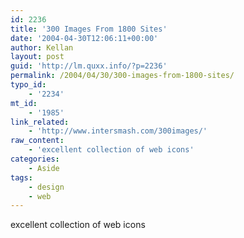 ```yaml
---
id: 2236
title: '300 Images From 1800 Sites'
date: '2004-04-30T12:06:11+00:00'
author: Kellan
layout: post
guid: 'http://lm.quxx.info/?p=2236'
permalink: /2004/04/30/300-images-from-1800-sites/
typo_id:
    - '2234'
mt_id:
    - '1985'
link_related:
    - 'http://www.intersmash.com/300images/'
raw_content:
    - 'excellent collection of web icons'
categories:
    - Aside
tags:
    - design
    - web
---
```


excellent collection of web icons